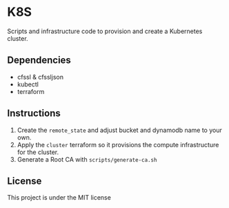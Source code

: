 # K8S

Scripts and infrastructure code to provision and create a Kubernetes cluster.

## Dependencies

* cfssl & cfssljson
* kubectl
* terraform

## Instructions

1. Create the `remote_state` and adjust bucket and dynamodb name to your own.
2. Apply the `cluster` terraform so it provisions the compute infrastructure for the cluster.
3. Generate a Root CA with `scripts/generate-ca.sh`

## License

This project is under the MIT license
